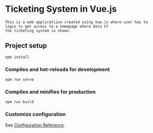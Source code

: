 # Ticketing System in Vue.js
```
This is a web applicatiion created using Vue.js where user has to login to get access to a homepage where data of
the ticketing system is shown.
```

## Project setup
```
npm install
```

### Compiles and hot-reloads for development
```
npm run serve
```

### Compiles and minifies for production
```
npm run build
```



### Customize configuration
See [Configuration Reference](https://cli.vuejs.org/config/).
